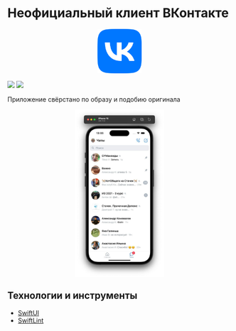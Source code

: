 # Неофициальный клиент ВКонтакте

<div align="center">
    <img src="img/logo.png" alt="AppIcon" height="100">
</div>

![](https://img.shields.io/badge/iOS-17%2B-green?logo=apple)
![](https://img.shields.io/badge/Swift%205.9-FA7343?style=flat&logo=swift&logoColor=white)

Приложение свёрстано по образу и подобию оригинала

<div style="display: flex; flex-direction: row; flex-wrap: wrap; justify-content: center; column-gap: 24px; row-gap: 20px;">
  <img src="img/1.jpg" alt="Чаты" style="width:200px;">
</div>

## Технологии и инструменты

- [SwiftUI](https://developer.apple.com/xcode/swiftui/)
- [SwiftLint](https://github.com/realm/SwiftLint)
